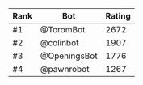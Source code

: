 Rank|Bot|Rating
---|---|---
#1|@ToromBot|2672
#2|@colinbot|1907
#3|@OpeningsBot|1776
#4|@pawnrobot|1267

